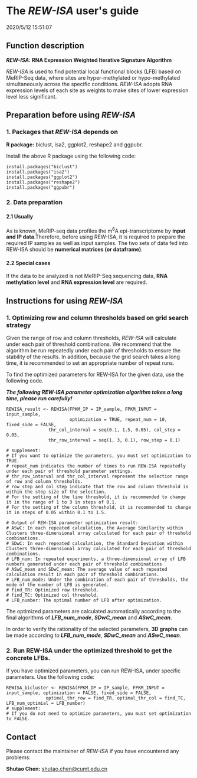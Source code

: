# The *REW-ISA* user's guide #
2020/5/12 15:51:07 

## Function description ##
***REW-ISA*: RNA Expression Weighted Iterative Signature Algorithm**

*REW-ISA* is used to find potential local functional blocks (LFB) based on MeRIP-Seq data, where sites are hyper-methylated or hypo-methylated simultaneously across the specific conditions. *REW-ISA* adopts RNA expression levels of each site as weights to make sites of lower expression level less significant.


## Preparation before using *REW-ISA* ##
### 1. Packages that *REW-ISA* depends on ###
**R package:** biclust, isa2, ggplot2, reshape2 and ggpubr.

Install the above R package using the following code:

    install.packages("biclust")
    install.packages("isa2")
    install.packages("ggplot2")
    install.packages("reshape2")
    install.packages("ggpubr")


### 2. Data preparation ###
#### 2.1 Usually ####
As is known, MeRIP-seq data profiles the m<sup>6</sup>A epi-transcriptome by **input and IP data**.Therefore, before using REW-ISA, it is required to prepare the required IP samples as well as input samples. The two sets of data fed into REW-ISA should be **numerical matrices (or dataframe)**.

#### 2.2 Special cases ####
If the data to be analyzed is not MeRIP-Seq sequencing data, **RNA methylation level** and **RNA expression level** are required.



## Instructions for using *REW-ISA* ##
### 1. Optimizing row and column thresholds based on grid search strategy ###

Given the range of row and column thresholds, *REW-ISA* will calculate under each pair of threshold combinations. We recommend that the algorithm be run repeatedly under each pair of thresholds to ensure the stability of the results. In addition, because the grid search takes a long time, it is recommended to set an appropriate number of repeat runs.

To find the optimized parameters for REW-ISA for the given data, use the following code.

***The following REW-ISA parameter optimization algorithm takes a long time, please run carefully!***


    REWISA_result <- REWISA(FPKM_IP = IP_sample, FPKM_INPUT = input_sample,
                            optimization = TRUE, repeat_num = 10, fixed_side = FALSE, 
			        thr_col_interval = seq(0.1, 1.5, 0.05), col_step = 0.05,
   			        thr_row_interval = seq(1, 3, 0.1), row_step = 0.1)

    # supplement:
    # If you want to optimize the parameters, you must set optimization to TRUE.
    # repeat_num indicates the number of times to run REW-ISA repeatedly under each pair of threshold parameter settings.
    # thr_row_interval and thr_col_interval represent the selection range of row and column thresholds.
    # row_step and col_step indicate that the row and column threshold is within the step size of the selection.
    # For the setting of the line threshold, it is recommended to change it in the range of 1 to 3 in steps of 0.1.
	# For the setting of the column threshold, it is recommended to change it in steps of 0.05 within 0.1 to 1.5.

    # Output of REW-ISA parameter optimization result:
	# ASwC: In each repeated calculation, the Average Similarity within Clusters three-dimensional array calculated for each pair of threshold combinations.
	# SDwC: In each repeated calculation, the Standard Deviation within Clusters three-dimensional array calculated for each pair of threshold combinations.
	# LFB_num: In repeated experiments, a three-dimensional array of LFB numbers generated under each pair of threshold combinations
	# ASwC_mean and SDwC_mean: The average value of each repeated calculation result in each pair of threshold combinations.
	# LFB_num_mode: Under the combination of each pair of thresholds, the mode of the number of LFB is generated.
    # find_TR: Optimized row threshold.
    # find_TC: Optimized col threshold.
    # LFB_number: The optimal number of LFB after optimization.

The optimized parameters are calculated automatically according to the final algorithms of ***LFB\_num\_mode***, ***SDwC\_mean*** and ***ASwC\_mean***.

In order to verify the rationality of the selected parameters, **3D graphs** can be made according to ***LFB\_num\_mode***, ***SDwC\_mean*** and ***ASwC\_mean***.



### 2. Run REW-ISA under the optimized threshold to get the concrete LFBs. ###

If you have optimized parameters, you can run REW-ISA, under specific parameters. Use the following code:

    REWISA_bicluster <- REWISA(FPKM_IP = IP_sample, FPKM_INPUT = input_sample, optimization = FALSE, fixed_side = FALSE, 
   				   optimal_thr_row = find_TR, optimal_thr_col = find_TC, LFB_num_optimial = LFB_number)
 	# supplement:
    # If you do not need to optimize parameters, you must set optimization to FALSE.



## Contact ##
Please contact the maintainer of *REW-ISA* if you have encountered any problems:

**Shutao Chen:** shutao.chen@cumt.edu.cn
